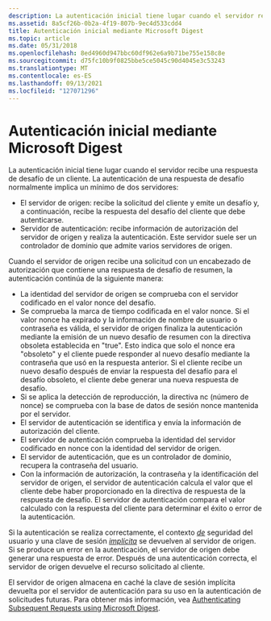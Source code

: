 ```yaml
---
description: La autenticación inicial tiene lugar cuando el servidor recibe una respuesta de desafío de un cliente.
ms.assetid: 8a5cf26b-0b2a-4f19-807b-9ec4d533cdd4
title: Autenticación inicial mediante Microsoft Digest
ms.topic: article
ms.date: 05/31/2018
ms.openlocfilehash: 8ed4960d947bbc60df962e6a9b71be755e158c8e
ms.sourcegitcommit: d75fc10b9f0825bbe5ce5045c90d4045e3c53243
ms.translationtype: MT
ms.contentlocale: es-ES
ms.lasthandoff: 09/13/2021
ms.locfileid: "127071296"
---
```

# <a name="initial-authentication-using-microsoft-digest"></a>Autenticación inicial mediante Microsoft Digest

La autenticación inicial tiene lugar cuando el servidor recibe una respuesta de desafío de un cliente. La autenticación de una respuesta de desafío normalmente implica un mínimo de dos servidores:

-   El servidor de origen: recibe la solicitud del cliente y emite un desafío y, a continuación, recibe la respuesta del desafío del cliente que debe autenticarse.
-   Servidor de autenticación: recibe información de autorización del servidor de origen y realiza la autenticación. Este servidor suele ser un controlador de dominio que admite varios servidores de origen.

Cuando el servidor de origen recibe una solicitud con un encabezado de autorización que contiene una respuesta de desafío de resumen, la autenticación continúa de la siguiente manera:

-   La identidad del servidor de origen se comprueba con el servidor codificado en el valor nonce del desafío.
-   Se comprueba la marca de tiempo codificada en el valor nonce. Si el valor nonce ha expirado y la información de nombre de usuario o contraseña es válida, el servidor de origen finaliza la autenticación mediante la emisión de un nuevo desafío de resumen con la directiva obsoleta establecida en "true". Esto indica que solo el nonce era "obsoleto" y el cliente puede responder al nuevo desafío mediante la contraseña que usó en la respuesta anterior. Si el cliente recibe un nuevo desafío después de enviar la respuesta del desafío para el desafío obsoleto, el cliente debe generar una nueva respuesta de desafío.
-   Si se aplica la detección de reproducción, la directiva nc (número de nonce) se comprueba con la base de datos de sesión nonce mantenida por el servidor.
-   El servidor de autenticación se identifica y envía la información de autorización del cliente.
-   El servidor de autenticación comprueba la identidad del servidor codificado en nonce con la identidad del servidor de origen.
-   El servidor de autenticación, que es un controlador de dominio, recupera la contraseña del usuario.
-   Con la información de autorización, la contraseña y la identificación del servidor de origen, el servidor de autenticación calcula el valor que el cliente debe haber proporcionado en la directiva de respuesta de la respuesta de desafío. El servidor de autenticación compara el valor calculado con la respuesta del cliente para determinar el éxito o error de la autenticación.

Si la autenticación se realiza correctamente, el contexto [*de*](../secgloss/s-gly.md) seguridad del usuario y una clave de sesión [*implícita*](../secgloss/s-gly.md) se devuelven al servidor de origen. Si se produce un error en la autenticación, el servidor de origen debe generar una respuesta de error. Después de una autenticación correcta, el servidor de origen devuelve el recurso solicitado al cliente.

El servidor de origen almacena en caché la clave de sesión implícita devuelta por el servidor de autenticación para su uso en la autenticación de solicitudes futuras. Para obtener más información, vea [Authenticating Subsequent Requests using Microsoft Digest](authenticating-subsequent-requests-using-microsoft-digest.md).

 

 
